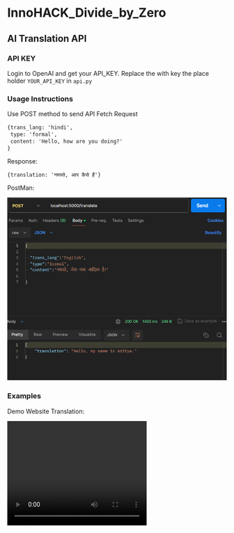 # InnoHACK_Divide_by_Zero
## AI Translation API

### API KEY
Login to OpenAI and get your API_KEY. Replace the with key the place holder `YOUR_API_KEY` in `api.py` 



### Usage Instructions
Use POST method to send API Fetch Request
```
{trans_lang: 'hindi',
 type: 'formal',
 content: 'Hello, how are you doing?'
}
```
Response:
```
{translation: 'नमस्ते, आप कैसे हैं'}
```
PostMan:

![alt text](/api/ss_postman.png "Postman")

### Examples
Demo Website Translation:

<video width="320" height="240" controls>
  <source src="api/test.mp4" type="video/mp4">
</video>

